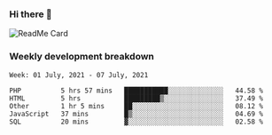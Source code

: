 ### Hi there 👋

<!--
**itzcy/itzcy** is a ✨ _special_ ✨ repository because its `README.md` (this file) appears on your GitHub profile.

Here are some ideas to get you started:

- 🔭 I’m currently working on ...
- 🌱 I’m currently learning ...
- 👯 I’m looking to collaborate on ...
- 🤔 I’m looking for help with ...
- 💬 Ask me about ...
- 📫 How to reach me: ...
- 😄 Pronouns: ...
- ⚡ Fun fact: ...
-->
![ReadMe Card](https://github-readme-stats.vercel.app/api?username=itzcy&show_icons=true&title_color=2d3198&icon_color=797cb8&text_color=24292e&bg_color=f6f8fa)

### Weekly development breakdown
<!--START_SECTION:waka-->
```text
Week: 01 July, 2021 - 07 July, 2021

PHP          5 hrs 57 mins   ███████████░░░░░░░░░░░░░░   44.58 % 
HTML         5 hrs           █████████▒░░░░░░░░░░░░░░░   37.49 % 
Other        1 hr 5 mins     ██░░░░░░░░░░░░░░░░░░░░░░░   08.12 % 
JavaScript   37 mins         █▒░░░░░░░░░░░░░░░░░░░░░░░   04.69 % 
SQL          20 mins         ▓░░░░░░░░░░░░░░░░░░░░░░░░   02.58 % 
```
<!--END_SECTION:waka-->

